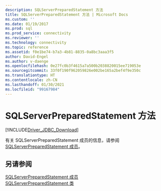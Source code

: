 ```yaml
---
description: SQLServerPreparedStatement 方法
title: SQLServerPreparedStatement 方法 | Microsoft Docs
ms.custom: ''
ms.date: 01/19/2017
ms.prod: sql
ms.prod_service: connectivity
ms.reviewer: ''
ms.technology: connectivity
ms.topic: reference
ms.assetid: f0e1be74-b7a3-4b81-8835-0a8bc3aaa3f5
author: David-Engel
ms.author: v-daenge
ms.openlocfilehash: 0e27fc0b3f4615a7a500b2038820015ee719053e
ms.sourcegitcommit: 33f0f190f962059826e002be165a2bef4f9e350c
ms.translationtype: HT
ms.contentlocale: zh-CN
ms.lasthandoff: 01/30/2021
ms.locfileid: "99167984"
---
```

# <a name="sqlserverpreparedstatement-methods"></a>SQLServerPreparedStatement 方法
[!INCLUDE[Driver_JDBC_Download](../../../includes/driver_jdbc_download.md)]

  有关 SQLServerPreparedStatement 成员的信息，请参阅 [SQLServerPreparedStatement 成员](../../../connect/jdbc/reference/sqlserverpreparedstatement-members.md)。  
  
## <a name="see-also"></a>另请参阅  
 [SQLServerPreparedStatement 成员](../../../connect/jdbc/reference/sqlserverpreparedstatement-members.md)   
 [SQLServerPreparedStatement 类](../../../connect/jdbc/reference/sqlserverpreparedstatement-class.md)  
  
  
